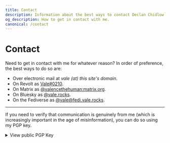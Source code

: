 ```yaml
---
title: Contact
description: Information about the best ways to contact Declan Chidlow, including emails and instant messaging accounts. Also includes my public PGP key for verifying the validity of communications.
og_description: How to get in contact with me.
canonical: /contact
---
```


<h1 class="section" data-pagefind-filter="Content Type:Page">Contact</h1>

<div class="readable-width">
Need to get in contact with me for whatever reason? In order of preference, the best ways to do so are:

- Over electronic mail at _vale (at) this site's domain_.
- On Revolt as [Vale#0210](https://revolt.chat/qr?v2Zmb3JtYXRqcnFyJHVzZXIkMGZhdmF0YXJ4KmZYdm5WMlp6MmtWMWdTWkMtYm1EaW5NX2ZhSGxkbFVwSzRjZFdaSXdLM2tkaXNwbGF5TmFtZXgaMDFKRFpSREQxWVo4NEhBOEVTVDJFNUdWWFRodXNlcm5hbWVkVmFsZW1kaXNjcmltaW5hdG9yZDAyMTBiaWR4GjAxRzZBMllNSEVEMlRGVEVNTktLTUtGR0gw/w==).
- On Matrix as [@valencethehuman:matrix.org](https://matrix.to/#/@valencethehuman:matrix.org).
- On Bluesky as [@vale.rocks](https://bsky.app/profile/vale.rocks).
- On the Fediverse as [@vale@fedi.vale.rocks](https://fedi.vale.rocks/vale).

---

If you need to verify that communication is genuinely from me (which is increasingly important in the age of misinformation), you can do so using my PGP key.

<details>
    <summary>View public PGP Key</summary>

```plaintext
-----BEGIN PGP PUBLIC KEY BLOCK-----

xjMEYkrOGRYJKwYBBAHaRw8BAQdA1eQ/ZUfNUkptJe3w0tyW7kXarXNVZXHC
qTmHmFpslEfNM2RlY2xhbi5jaGlkbG93QHByb3Rvbi5tZSA8ZGVjbGFuLmNo
aWRsb3dAcHJvdG9uLm1lPsKPBBAWCgAgBQJiSs4ZBgsJBwgDAgQVCAoCBBYC
AQACGQECGwMCHgEAIQkQs7aHf+j+NUcWIQQ6mb94ujTvknzAW76ztod/6P41
R1frAP9fgRryht+aAP4nAWRWCFHbZu3Sy58WTsOP53CmwKbk5QD/cs2WeMih
rUUbFJoi+HoBaSCYLRqurMlwdnwogSSsMQ3OOARiSs4ZEgorBgEEAZdVAQUB
AQdAEHRLCnSzXVOMjE9SN7G75dzVfph1FZf0vdJLzVJ0GHIDAQgHwngEGBYI
AAkFAmJKzhkCGwwAIQkQs7aHf+j+NUcWIQQ6mb94ujTvknzAW76ztod/6P41
R57UAP9SF1sHPt4f2LIB+B51JVxUJBdvPl7lsWY8cVgsVJA9YQEA5YyhSO+W
e3zepzmyaBeudv+k3OBiSP6s2bSt03CRHQg=
=hxGd

-----END PGP PUBLIC KEY BLOCK-----
```

</details>

</div>
